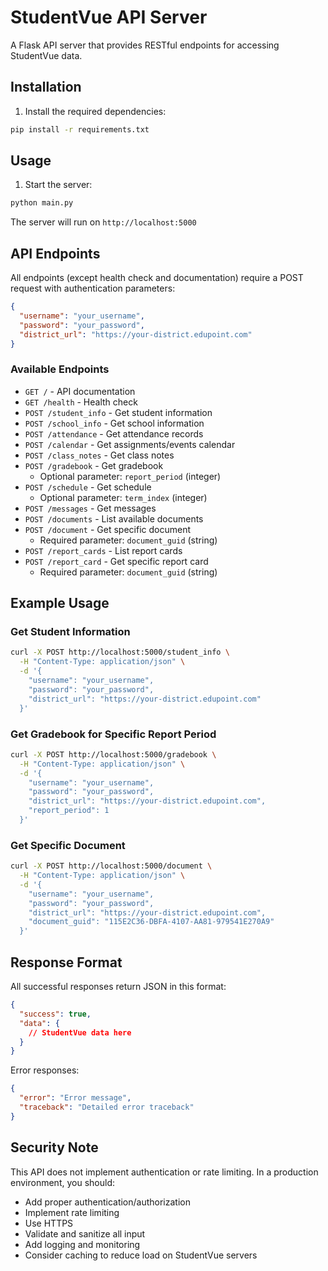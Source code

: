 # StudentVue API Server

A Flask API server that provides RESTful endpoints for accessing StudentVue data.

## Installation

1. Install the required dependencies:
```bash
pip install -r requirements.txt
```

## Usage

1. Start the server:
```bash
python main.py
```

The server will run on `http://localhost:5000`

## API Endpoints

All endpoints (except health check and documentation) require a POST request with authentication parameters:

```json
{
  "username": "your_username",
  "password": "your_password",
  "district_url": "https://your-district.edupoint.com"
}
```

### Available Endpoints

- `GET /` - API documentation
- `GET /health` - Health check
- `POST /student_info` - Get student information
- `POST /school_info` - Get school information
- `POST /attendance` - Get attendance records
- `POST /calendar` - Get assignments/events calendar
- `POST /class_notes` - Get class notes
- `POST /gradebook` - Get gradebook
  - Optional parameter: `report_period` (integer)
- `POST /schedule` - Get schedule
  - Optional parameter: `term_index` (integer)
- `POST /messages` - Get messages
- `POST /documents` - List available documents
- `POST /document` - Get specific document
  - Required parameter: `document_guid` (string)
- `POST /report_cards` - List report cards
- `POST /report_card` - Get specific report card
  - Required parameter: `document_guid` (string)

## Example Usage

### Get Student Information
```bash
curl -X POST http://localhost:5000/student_info \
  -H "Content-Type: application/json" \
  -d '{
    "username": "your_username",
    "password": "your_password",
    "district_url": "https://your-district.edupoint.com"
  }'
```

### Get Gradebook for Specific Report Period
```bash
curl -X POST http://localhost:5000/gradebook \
  -H "Content-Type: application/json" \
  -d '{
    "username": "your_username",
    "password": "your_password", 
    "district_url": "https://your-district.edupoint.com",
    "report_period": 1
  }'
```

### Get Specific Document
```bash
curl -X POST http://localhost:5000/document \
  -H "Content-Type: application/json" \
  -d '{
    "username": "your_username",
    "password": "your_password",
    "district_url": "https://your-district.edupoint.com",
    "document_guid": "115E2C36-DBFA-4107-AA81-979541E270A9"
  }'
```

## Response Format

All successful responses return JSON in this format:
```json
{
  "success": true,
  "data": {
    // StudentVue data here
  }
}
```

Error responses:
```json
{
  "error": "Error message",
  "traceback": "Detailed error traceback"
}
```

## Security Note

This API does not implement authentication or rate limiting. In a production environment, you should:
- Add proper authentication/authorization
- Implement rate limiting
- Use HTTPS
- Validate and sanitize all input
- Add logging and monitoring
- Consider caching to reduce load on StudentVue servers
